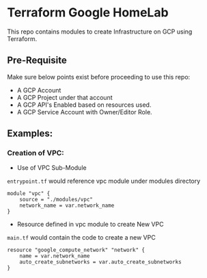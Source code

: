 # Terraform Google HomeLab

This repo contains  modules to create Infrastructure on GCP using Terraform.

## Pre-Requisite 

Make sure below points exist before proceeding to use this repo:

- A GCP Account 
- A GCP Project under that account 
- A GCP API's Enabled based on resources used.
- A GCP Service Account with Owner/Editor Role.

## Examples:

### Creation of VPC:

- Use of VPC Sub-Module 

`entrypoint.tf` would reference vpc module under modules directory

```hcl
module "vpc" {
    source = "./modules/vpc"
    network_name = var.network_name
}
```

- Resource defined in vpc module to create New VPC

`main.tf` would contain the code to create a new VPC

```hcl
resource "google_compute_network" "network" {
    name = var.network_name
    auto_create_subnetworks = var.auto_create_subnetworks
}
```
